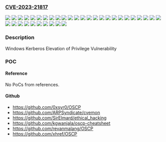 ### [CVE-2023-21817](https://cve.mitre.org/cgi-bin/cvename.cgi?name=CVE-2023-21817)
![](https://img.shields.io/static/v1?label=Product&message=Windows%2010%20Version%201507&color=blue)
![](https://img.shields.io/static/v1?label=Product&message=Windows%2010%20Version%201607&color=blue)
![](https://img.shields.io/static/v1?label=Product&message=Windows%2010%20Version%201809&color=blue)
![](https://img.shields.io/static/v1?label=Product&message=Windows%2010%20Version%2020H2&color=blue)
![](https://img.shields.io/static/v1?label=Product&message=Windows%2010%20Version%2021H2&color=blue)
![](https://img.shields.io/static/v1?label=Product&message=Windows%2010%20Version%2022H2&color=blue)
![](https://img.shields.io/static/v1?label=Product&message=Windows%2011%20version%2021H2&color=blue)
![](https://img.shields.io/static/v1?label=Product&message=Windows%2011%20version%2022H2&color=blue)
![](https://img.shields.io/static/v1?label=Product&message=Windows%20Server%202008%20%20Service%20Pack%202&color=blue)
![](https://img.shields.io/static/v1?label=Product&message=Windows%20Server%202008%20R2%20Service%20Pack%201&color=blue)
![](https://img.shields.io/static/v1?label=Product&message=Windows%20Server%202008%20Service%20Pack%202%20(Server%20Core%20installation)&color=blue)
![](https://img.shields.io/static/v1?label=Product&message=Windows%20Server%202008%20Service%20Pack%202&color=blue)
![](https://img.shields.io/static/v1?label=Product&message=Windows%20Server%202012%20(Server%20Core%20installation)&color=blue)
![](https://img.shields.io/static/v1?label=Product&message=Windows%20Server%202012%20R2%20(Server%20Core%20installation)&color=blue)
![](https://img.shields.io/static/v1?label=Product&message=Windows%20Server%202012%20R2&color=blue)
![](https://img.shields.io/static/v1?label=Product&message=Windows%20Server%202012&color=blue)
![](https://img.shields.io/static/v1?label=Product&message=Windows%20Server%202016%20(Server%20Core%20installation)&color=blue)
![](https://img.shields.io/static/v1?label=Product&message=Windows%20Server%202016&color=blue)
![](https://img.shields.io/static/v1?label=Product&message=Windows%20Server%202019%20(Server%20Core%20installation)&color=blue)
![](https://img.shields.io/static/v1?label=Product&message=Windows%20Server%202019&color=blue)
![](https://img.shields.io/static/v1?label=Product&message=Windows%20Server%202022&color=blue)
![](https://img.shields.io/static/v1?label=Version&message=10.0.0%3C%2010.0.10240.19747%20&color=brighgreen)
![](https://img.shields.io/static/v1?label=Version&message=10.0.0%3C%2010.0.14393.5717%20&color=brighgreen)
![](https://img.shields.io/static/v1?label=Version&message=10.0.0%3C%2010.0.17763.4010%20&color=brighgreen)
![](https://img.shields.io/static/v1?label=Version&message=10.0.0%3C%2010.0.19042.2604%20&color=brighgreen)
![](https://img.shields.io/static/v1?label=Version&message=10.0.0%3C%2010.0.19044.2604%20&color=brighgreen)
![](https://img.shields.io/static/v1?label=Version&message=10.0.0%3C%2010.0.19045.2604%20&color=brighgreen)
![](https://img.shields.io/static/v1?label=Version&message=10.0.0%3C%2010.0.20348.1547%20&color=brighgreen)
![](https://img.shields.io/static/v1?label=Version&message=10.0.0%3C%2010.0.22621.1265%20&color=brighgreen)
![](https://img.shields.io/static/v1?label=Version&message=10.0.0%3C%2010.0.22621.1574%20&color=brighgreen)
![](https://img.shields.io/static/v1?label=Version&message=6.0.0%3C%206.0.6003.21915%20&color=brighgreen)
![](https://img.shields.io/static/v1?label=Version&message=6.1.0%3C%206.1.7601.26366%20&color=brighgreen)
![](https://img.shields.io/static/v1?label=Version&message=6.2.0%3C%206.2.9200.24116%20&color=brighgreen)
![](https://img.shields.io/static/v1?label=Version&message=6.3.0%3C%206.3.9600.20821%20&color=brighgreen)
![](https://img.shields.io/static/v1?label=Vulnerability&message=Elevation%20of%20Privilege&color=brighgreen)

### Description

Windows Kerberos Elevation of Privilege Vulnerability

### POC

#### Reference
No PoCs from references.

#### Github
- https://github.com/0xsyr0/OSCP
- https://github.com/ARPSyndicate/cvemon
- https://github.com/SirElmard/ethical_hacking
- https://github.com/kgwanjala/oscp-cheatsheet
- https://github.com/revanmalang/OSCP
- https://github.com/xhref/OSCP

